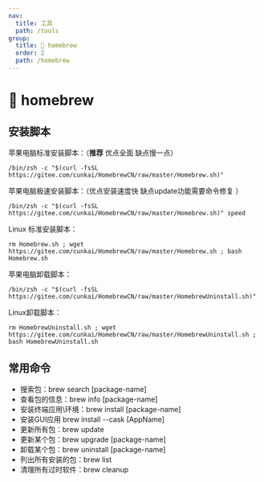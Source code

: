 ```yaml
---
nav:
  title: 工具
  path: /tools
group:
  title: 💊 homebrew
  order: 2
  path: /homebrew
---
```


# 💊 homebrew

## 安装脚本

苹果电脑标准安装脚本：（**推荐** 优点全面 缺点慢一点）
```
/bin/zsh -c "$(curl -fsSL https://gitee.com/cunkai/HomebrewCN/raw/master/Homebrew.sh)" 
```
苹果电脑极速安装脚本：（优点安装速度快 缺点update功能需要命令修复 ）
```
/bin/zsh -c "$(curl -fsSL https://gitee.com/cunkai/HomebrewCN/raw/master/Homebrew.sh)" speed 
```
Linux 标准安装脚本：
```
rm Homebrew.sh ; wget https://gitee.com/cunkai/HomebrewCN/raw/master/Homebrew.sh ; bash Homebrew.sh 
```
苹果电脑卸载脚本：
```
/bin/zsh -c "$(curl -fsSL https://gitee.com/cunkai/HomebrewCN/raw/master/HomebrewUninstall.sh)" 
```
Linux卸载脚本：
```
rm HomebrewUninstall.sh ; wget https://gitee.com/cunkai/HomebrewCN/raw/master/HomebrewUninstall.sh ; bash HomebrewUninstall.sh 
```

## 常用命令

* 搜索包：brew search [package-name]
* 查看包的信息：brew info [package-name]
* 安装终端应用\环境：brew install [package-name]
* 安装GUI应用 brew install --cask [AppName]
* 更新所有包：brew update
* 更新某个包：brew upgrade [package-name]
* 卸载某个包：brew uninstall [package-name]
* 列出所有安装的包：brew list
* 清理所有过时软件：brew cleanup
